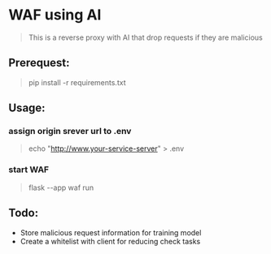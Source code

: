 # **WAF using AI**
> This is a reverse proxy with AI that drop requests if they are malicious

## **Prerequest**:
> pip install -r requirements.txt

## **Usage**:
### assign origin srever url to .env
> echo "http://www.your-service-server" > .env

### start WAF
> flask --app waf run

## **Todo**:
- Store malicious request information for training model
- Create a whitelist with client for reducing check tasks
